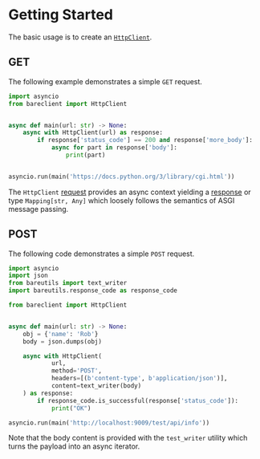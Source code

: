 # Getting Started

The basic usage is to create an [`HttpClient`](/api/bareclient/#class-httpclient).

## GET

The following example demonstrates a simple `GET` request.

```python
import asyncio
from bareclient import HttpClient


async def main(url: str) -> None:
    async with HttpClient(url) as response:
        if response['status_code'] == 200 and response['more_body']:
            async for part in response['body']:
                print(part)


asyncio.run(main('https://docs.python.org/3/library/cgi.html'))
```

The `HttpClient` [request](/user-guide/requests/#httpclient) provides an async
context yielding a [response](/user-guide/responses/) or type
`Mapping[str, Any]` which loosely follows the semantics of ASGI message
passing.

## POST

The following code demonstrates a simple `POST` request.

```python
import asyncio
import json
from bareutils import text_writer
import bareutils.response_code as response_code

from bareclient import HttpClient


async def main(url: str) -> None:
    obj = {'name': 'Rob'}
    body = json.dumps(obj)

    async with HttpClient(
            url,
            method='POST',
            headers=[(b'content-type', b'application/json')],
            content=text_writer(body)
    ) as response:
        if response_code.is_successful(response['status_code']):
            print("OK")

asyncio.run(main('http://localhost:9009/test/api/info'))
```

Note that the body content is provided with the `test_writer` utility which
turns the payload into an async iterator.
